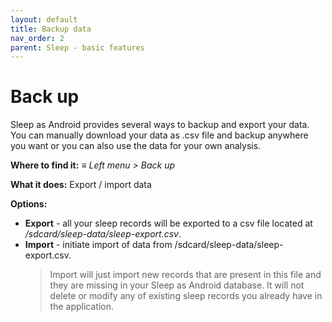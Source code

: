 ```yaml
---
layout: default
title: Backup data
nav_order: 2
parent: Sleep - basic features
---
```


# Back up

Sleep as Android provides several ways to backup and export your data.
You can manually download your data as .csv file and backup anywhere you want or you can also use the data for your own analysis.

**Where to find it:**
_≡ Left menu > Back up_

**What it does:**
Export / import data

**Options:**
* **Export** - all your sleep records will be exported to a csv file located at _/sdcard/sleep-data/sleep-export.csv_.
* **Import** - initiate import of data from /sdcard/sleep-data/sleep-export.csv.
  > Import will just import new records that are present in this file and they are missing in your Sleep as Android database. It will not delete or modify any of existing sleep records you already have in the application.